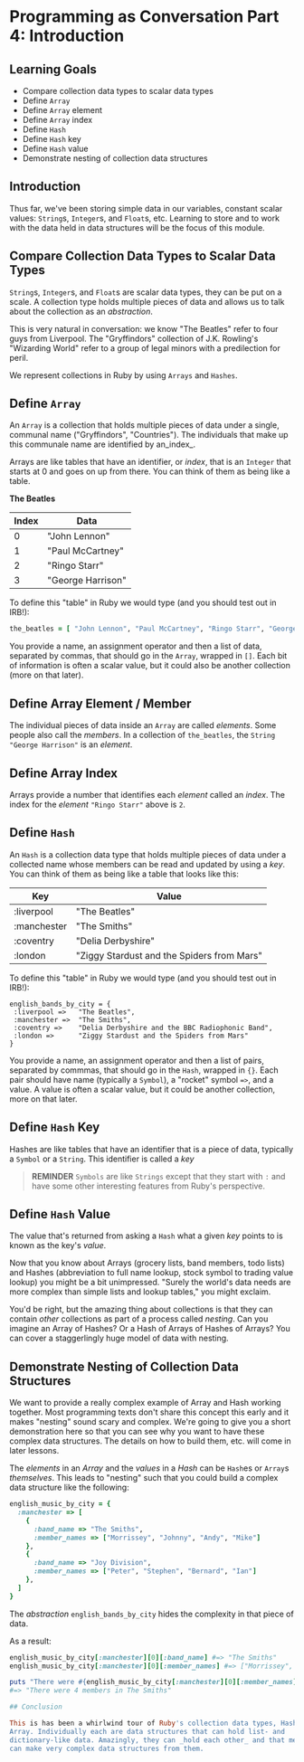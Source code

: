 # Programming as Conversation Part 4: Introduction

## Learning Goals

- Compare collection data types to scalar data types
- Define `Array`
- Define `Array` element
- Define `Array` index
- Define `Hash`
- Define `Hash` key
- Define `Hash` value
- Demonstrate nesting of collection data structures

## Introduction

Thus far, we've been storing simple data in our variables, constant scalar
values: `String`s, `Integer`s, and `Float`s, etc. Learning to store and to work
with the data held in data structures will be the focus of this module.

## Compare Collection Data Types to Scalar Data Types

`String`s, `Integer`s, and `Float`s are scalar data types, they can be put on a
scale. A collection type holds multiple pieces of data and allows us to talk
about the collection as an _abstraction_.

This is very natural in conversation: we know "The Beatles" refer to four guys
from Liverpool. The "Gryffindors" collection of J.K. Rowling's "Wizarding World"
refer to a group of legal minors with a predilection for peril.

We represent collections in Ruby by using `Arrays` and `Hashes`.

## Define `Array`

An `Array` is a collection that holds multiple pieces of data under a
single, communal name ("Gryffindors", "Countries"). The individuals that
make up this communale name are identified by an_index_.

Arrays are like tables that have an identifier, or _index_, that is an `Integer` that starts
at 0 and goes on up from there. You can think of them as being like a table.

**The Beatles**

|Index|Data|
|-----|----|
| 0   | "John Lennon"     |
| 1   | "Paul McCartney"  |
| 2   | "Ringo Starr"     |
| 3   | "George Harrison" |

To define this "table" in Ruby we would type (and you should test out in
IRB!):

```ruby
the_beatles = [ "John Lennon", "Paul McCartney", "Ringo Starr", "George Harrison"]
```

You provide a name, an assignment operator and then a list of data, separated
by commas, that should go in the `Array`, wrapped in `[]`. Each bit of
information is often a scalar value, but it could also be another collection
(more on that later).

## Define Array Element / Member

The individual pieces of data inside an `Array` are called _elements_. Some
people also call the _members_. In a collection of `the_beatles`, the `String`
`"George Harrison"` is an _element_.

## Define Array Index

Arrays provide a number that identifies each _element_ called an _index_. The index for the
_element_ `"Ringo Starr"` above is `2`.

## Define `Hash`

An `Hash` is a collection data type that holds multiple pieces of data under a
collected name whose members can be read and updated by using a
_key_. You can think of them as being like a table that looks like this:


|Key|Value|
|-----|----|
| :liverpool  | "The Beatles"     |
| :manchester | "The Smiths"  |
| :coventry   | "Delia Derbyshire"  |
| :london     | "Ziggy Stardust and the Spiders from Mars"     |

To define this "table" in Ruby we would type (and you should test out in
IRB!):

```irb
english_bands_by_city = {
 :liverpool =>   "The Beatles",
 :manchester =>  "The Smiths",
 :coventry =>    "Delia Derbyshire and the BBC Radiophonic Band",
 :london =>      "Ziggy Stardust and the Spiders from Mars"
}
```

You provide a name, an assignment operator and then a list of pairs, separated
by commmas, that should go in the `Hash`, wrapped in `{}`. Each pair should
have name (typically a `Symbol`), a "rocket" symbol `=>`, and a value. A value
is often a scalar value, but it could be another collection, more on that
later.

## Define `Hash` Key

Hashes are like tables that have an identifier that is a piece of data,
typically a `Symbol` or a `String`. This identifier is called a _key_

> **REMINDER** `Symbols` are like `Strings` except that they start with `:`
> and have some other interesting features from Ruby's perspective.

## Define `Hash` Value

The value that's returned from asking a `Hash` what a given _key_ points to is
known as the key's _value_.

Now that you know about Arrays (grocery lists, band members, todo lists)
and Hashes (abbreviation to full name lookup, stock symbol to trading value
lookup) you might be a bit unimpressed. "Surely the world's data needs
are more complex than simple lists and lookup tables," you might exclaim.

You'd be right, but the amazing thing about collections is that they can
contain _other_ collections as part of a process called _nesting_. Can you
imagine an Array of Hashes? Or a Hash of Arrays of Hashes of Arrays? You can
cover a staggerlingly huge model of data with nesting.

## Demonstrate Nesting of Collection Data Structures

We want to provide a really complex example of Array and Hash working together.
Most programming texts don't share this concept this early and it makes "nesting" sound
scary and complex. We're going to give you a short demonstration here so that
you can see why you want to have these complex data structures. The details on
how to build them, etc. will come in later lessons.

The _elements_ in an _Array_ and the _values_ in a _Hash_ can be `Hash`es or
`Array`s _themselves_. This leads to "nesting" such that you could build a
complex data structure like the following:

```ruby
english_music_by_city = {
  :manchester => [
    {
      :band_name => "The Smiths",
      :member_names => ["Morrissey", "Johnny", "Andy", "Mike"]
    },
    {
      :band_name => "Joy Division",
      :member_names => ["Peter", "Stephen", "Bernard", "Ian"]
    },
  ]
}
```
The _abstraction_ `english_bands_by_city` hides the complexity in that piece of data.

As a result:

```ruby
english_music_by_city[:manchester][0][:band_name] #=> "The Smiths"
english_music_by_city[:manchester][0][:member_names] #=> ["Morrissey", "Johnny", "Andy", "Mike"]

puts "There were #{english_music_by_city[:manchester][0][:member_names].length} members in #{english_music_by_city[:manchester][0][:band_name]}"
#=> "There were 4 members in The Smiths"

## Conclusion

This is has been a whirlwind tour of Ruby's collection data types, Hash and
Array. Individually each are data structures that can hold list- and
dictionary-like data. Amazingly, they can _hold each other_ and that means we
can make very complex data structures from them.
